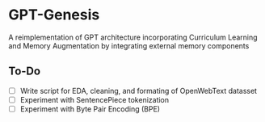 # GPT-Genesis
A reimplementation of GPT architecture incorporating Curriculum Learning and Memory Augmentation by integrating external memory components

## To-Do
- [ ] Write script for EDA, cleaning, and formating of OpenWebText datasset
- [ ] Experiment with SentencePiece tokenization
- [ ] Experiment with Byte Pair Encoding (BPE)